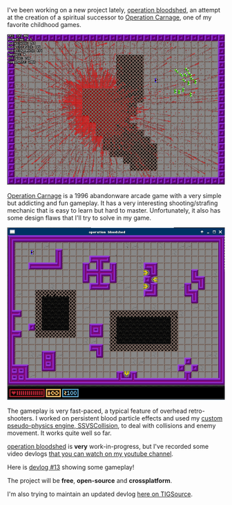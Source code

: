 I've been working on a new project lately, [operation bloodshed](http://forums.tigsource.com/index.php?topic=36131.0), an attempt at the creation of a spiritual successor to [Operation Carnage](http://www.youtube.com/watch?v=a0h_UgX7oYM), one of my favorite childhood games.

![operation bloodshed](/resources/img/Screens/obscreen1.png)

[Operation Carnage](http://www.midnightsynergy.com/ancient.htm) is a 1996 abandonware arcade game with a very simple but addicting and fun gameplay. It has a very interesting shooting/strafing mechanic that is easy to learn but hard to master. 
Unfortunately, it also has some design flaws that I'll try to solve in my game.

![operation bloodshed](/resources/img/Screens/obscreen2.png)

The gameplay is very fast-paced, a typical feature of overhead retro-shooters. I worked on persistent blood particle effects and used my [custom pseudo-physics engine, SSVSCollision](https://github.com/SuperV1234/SSVSCollision), to deal with collisions and enemy movement. It works quite well so far.

[operation bloodshed](http://forums.tigsource.com/index.php?topic=36131.0) is **very** work-in-progress, but I've recorded some video devlogs [that you can watch on my youtube channel](http://www.youtube.com/user/SuperVictorius).

Here is [devlog #13](http://www.youtube.com/watch?v=pIcEywsZ5eE) showing some gameplay! 

The project will be **free**, **open-source** and **crossplatform**.

I'm also trying to maintain an updated devlog [here on TIGSource](http://forums.tigsource.com/index.php?topic=36131.0).

